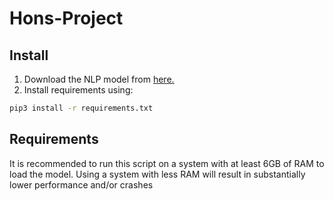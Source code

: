 # Hons-Project

## Install
1. Download the NLP model from [here.](https://drive.google.com/file/d/1Ws9m5iHbgN3IHPiGl1iVBMp-wS6cteXF/view?usp=sharing)  
2. Install requirements using:  
```bash
pip3 install -r requirements.txt
```

## Requirements
It is recommended to run this script on a system with at least 6GB of RAM to load the model. Using a system with less RAM will result in substantially lower performance and/or crashes
